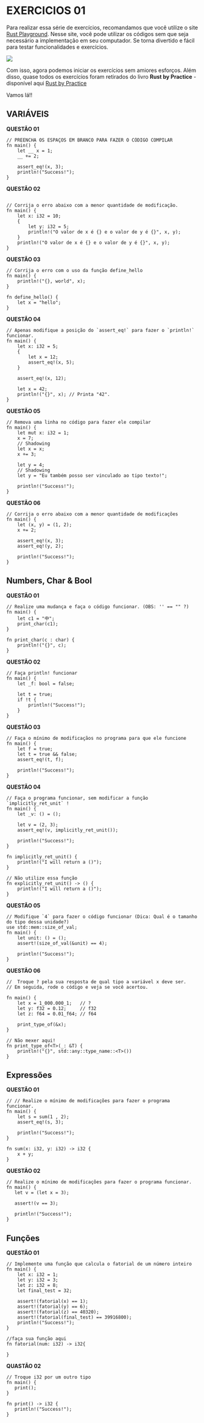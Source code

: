 # **EXERCICIOS 01**

Para realizar essa série de exercícios, recomandamos que você utilize o site [Rust Playground](https://play.rust-lang.org/). Nesse site, você pode utilizar os códigos sem que seja necessário a implementação em seu computador. Se torna divertido e fácil para testar funcionalidades e exercícios.

![](/Imagens/HD06/RustPlayground.png)

Com isso, agora podemos iniciar os exercícios sem amiores esforços. Além disso, quase todos os exercícios foram retirados do livro **Rust by Practice** - disponível aqui [Rust by Practice](https://practice.rs/why-exercise.html)

Vamos lá!!

## VARIÁVEIS

**QUESTÃO 01**

```
// PREENCHA OS ESPAÇOS EM BRANCO PARA FAZER O CÓDIGO COMPILAR
fn main() {
    let __ x = 1;
    __ += 2; 
    
    assert_eq!(x, 3);
    println!("Success!");
}
```


**QUESTÃO 02**

```

// Corrija o erro abaixo com a menor quantidade de modificação.
fn main() {
    let x: i32 = 10;
    {
        let y: i32 = 5;
        println!("O valor de x é {} e o valor de y é {}", x, y);
    }
    println!("O valor de x é {} e o valor de y é {}", x, y); 
}
```


**QUESTÃO 03**

```
// Corrija o erro com o uso da função define_hello
fn main() {
    println!("{}, world", x); 
}

fn define_hello() {
    let x = "hello";
}

```


**QUESTÃO 04**

```
// Apenas modifique a posição do `assert_eq!` para fazer o `println!` funcionar.
fn main() {
    let x: i32 = 5;
    {
        let x = 12;
        assert_eq!(x, 5);
    }

    assert_eq!(x, 12);

    let x = 42;
    println!("{}", x); // Printa "42".
}
```


**QUESTÃO 05**

```
// Remova uma linha no código para fazer ele compilar
fn main() {
    let mut x: i32 = 1;
    x = 7;
    // Shadowing
    let x = x; 
    x += 3;

    let y = 4;
    // Shadowing
    let y = "Eu também posso ser vinculado ao tipo texto!"; 

    println!("Success!");
}

```


**QUESTÃO 06**

```
// Corrija o erro abaixo com a menor quantidade de modificações
fn main() {
    let (x, y) = (1, 2);
    x += 2;

    assert_eq!(x, 3);
    assert_eq!(y, 2);

    println!("Success!");
}
```

## Numbers, Char & Bool

**QUESTÃO 01**

```
// Realize uma mudança e faça o código funcionar. (OBS: '' == "" ?)
fn main() {
    let c1 = "中";
    print_char(c1);
} 

fn print_char(c : char) {
    println!("{}", c);
}
```


**QUESTÃO 02**

```
// Faça println! funcionar
fn main() {
    let _f: bool = false;

    let t = true;
    if !t {
        println!("Success!");
    }
} 
```

**QUESTÃO 03**

```
// Faça o mínimo de modificaçãos no programa para que ele funcione
fn main() {
    let f = true;
    let t = true && false;
    assert_eq!(t, f);

    println!("Success!");
}
```


**QUESTÃO 04**

```
// Faça o programa funcionar, sem modificar a função `implicitly_ret_unit` !
fn main() {
    let _v: () = ();

    let v = (2, 3);
    assert_eq!(v, implicitly_ret_unit());

    println!("Success!");
}

fn implicitly_ret_unit() {
    println!("I will return a ()");
}

// Não utilize essa função
fn explicitly_ret_unit() -> () {
    println!("I will return a ()");
}
```

**QUESTÃO 05**

```
// Modifique `4` para fazer o código funcionar (Dica: Qual é o tamanho do tipo dessa unidade?)
use std::mem::size_of_val;
fn main() {
    let unit: () = ();
    assert!(size_of_val(&unit) == 4);

    println!("Success!");
}
```


**QUESTÃO 06**

```
//  Troque ? pela sua resposta de qual tipo a variável x deve ser.
// Em seguida, rode o código e veja se você acertou.

fn main() {
    let x = 1_000.000_1;   // ?
    let y: f32 = 0.12;     // f32
    let z: f64 = 0.01_f64; // f64

    print_type_of(&x);
}

// Não mexer aqui! 
fn print_type_of<T>(_: &T) {
    println!("{}", std::any::type_name::<T>())
}
```


## Expressões

**QUESTÃO 01**

```
// // Realize o mínimo de modificações para fazer o programa funcionar.
fn main() {
    let s = sum(1 , 2);
    assert_eq!(s, 3);

    println!("Success!");
}

fn sum(x: i32, y: i32) -> i32 {
    x + y;
}
```


**QUESTÃO 02**

```
// Realize o mínimo de modificações para fazer o programa funcionar.
fn main() {
   let v = (let x = 3);

   assert!(v == 3);

   println!("Success!");
}
```

## Funções

**QUESTÃO 01**

```
// Implemente uma função que calcula o fatorial de um número inteiro
fn main() {
    let x: i32 = 1;
    let y: i32 = 3;
    let z: i32 = 8;
    let final_test = 32;

    assert!(fatorial(x) == 1);
    assert!(fatorial(y) == 6);
    assert!(fatorial(z) == 40320);
    assert!(fatorial(final_test) == 39916800);
    println!("Success!");
}

//faça sua função aqui
fn fatorial(num: i32) -> i32{

}
```

**QUASTÃO 02**

```
// Troque i32 por um outro tipo
fn main() {
   print();
}

fn print() -> i32 {
   println!("Success!");
}
```